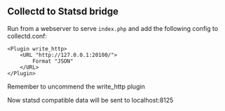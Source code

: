 Collectd to Statsd bridge
-------------------------

Run from a webserver to serve `index.php` and add the following config
to collectd.conf:

    <Plugin write_http>
        <URL "http://127.0.0.1:20100/">
            Format "JSON"
        </URL>
    </Plugin>

Remember to uncommend the write_http plugin

Now statsd compatible data will be sent to localhost:8125
